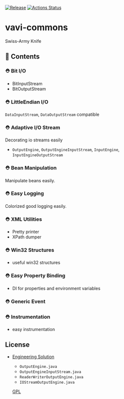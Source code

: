 [![Release](https://jitpack.io/v/umjammer/vavi-commons.svg)](https://jitpack.io/#umjammer/vavi-commons) [![Actions Status](https://github.com/umjammer/vavi-commons/workflows/Java%20CI/badge.svg)](https://github.com/umjammer/vavi-commons/actions)

# vavi-commons

Swiss-Army Knife

## 🧰 Contents

### ⛑ Bit I/O

  * BitInputStream
  * BitOutputStream

### ⛑ LittleEndian I/O

  `DataInputStream`, `DataOutputStream` compatible

### ⛑ Adaptive I/O Stream

  Decorating io streams easily

  * `OutputEngine`, `OutputEngineInputStream`, `InputEngine`, `InputEngineOutputStream`

### ⛑ Bean Manipulation

  Manipulate beans easily.

### ⛑ Easy Logging

  Colorized good logging easily.

### ⛑ XML Utilities

  * Pretty printer
  * XPath dumper

### ⛑ Win32 Structures

  * useful win32 structures

### ⛑ Easy Property Binding

  * DI for properties and environment variables

### ⛑ Generic Event

### ⛑ Instrumentation

  * easy instrumentation

## License

 * [Engineering Solution](https://www.ibm.com/developerworks/jp/java/library/j-io1/index.html)

   * `OutputEngine.java`
   * `OutputEngineInputStream.java`
   * `ReaderWriterOutputEngine.java`
   * `IOStreamOutputEngine.java`

   [GPL](http://www.gnu.org/licenses/gpl.html)

